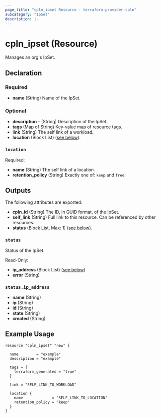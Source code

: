```yaml
---
page_title: "cpln_ipset Resource - terraform-provider-cpln"
subcategory: "IpSet"
description: |-
---
```


# cpln_ipset (Resource)

Manages an org's IpSet.

## Declaration

### Required

- **name** (String) Name of the IpSet.

### Optional

- **description** - (String) Description of the IpSet.
- **tags** (Map of String) Key-value map of resource tags.
- **link** (String) The self link of a workload.
- **location** (Block List) ([see below](#nestedblock--location)).

<a id="nestedblock--location"></a>

### `location`

Required:

- **name** (String) The self link of a location.
- **retention_policy** (String) Exactly one of: `keep` and `free`.

## Outputs

The following attributes are exported:

- **cpln_id** (String) The ID, in GUID format, of the IpSet.
- **self_link** (String) Full link to this resource. Can be referenced by other resources.
- **status** (Block List, Max: 1) ([see below](#nestedblock--status)).

<a id="nestedblock--status"></a>

### `status`

Status of the IpSet.

Read-Only:

- **ip_address** (Block List) ([see below](#nestedblock--status-ip_address))
- **error** (String)

<a id="nestedblock--status--ip_address"></a>

### `status.ip_address`

- **name** (String)
- **ip** (String)
- **id** (String)
- **state** (String)
- **created** (String)

## Example Usage

```terrafrom
resource "cpln_ipset" "new" {
		
  name        = "example"
  description = "example"

  tags = {
    terraform_generated = "true"
  }

  link = "SELF_LINK_TO_WORKLOAD"
  
  location {
    name             = "SELF_LINK_TO_LOCATION"
    retention_policy = "keep"
  }
}
```